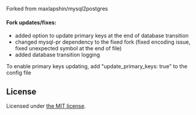 Forked from maxlapshin/mysql2postgres

#### Fork updates/fixes:
* added option to update primary keys at the end of database transition
* changed mysql-pr dependency to the fixed fork (fixed encoding issue, fixed unexpected symbol at the end of file)
* added database transition logging 

To enable primary keys updating, add "update_primary_keys: true" to the config file

## License

Licensed under [the MIT license](MIT-LICENSE).

